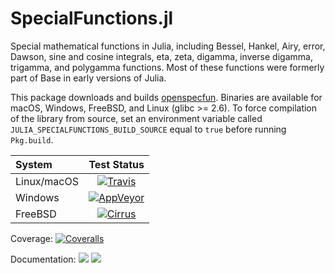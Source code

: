 # SpecialFunctions.jl

Special mathematical functions in Julia, including Bessel, Hankel, Airy, error, Dawson, sine and cosine integrals,
eta, zeta, digamma, inverse digamma, trigamma, and polygamma functions.
Most of these functions were formerly part of Base in early versions of Julia.

This package downloads and builds [openspecfun](https://github.com/JuliaLang/openspecfun).
Binaries are available for macOS, Windows, FreeBSD, and Linux (glibc >= 2.6).
To force compilation of the library from source, set an environment variable called
`JULIA_SPECIALFUNCTIONS_BUILD_SOURCE` equal to `true` before running `Pkg.build`.

| System | Test Status |
| :----- | :---------: |
| Linux/macOS | [![Travis](https://travis-ci.org/JuliaMath/SpecialFunctions.jl.svg?branch=master)](https://travis-ci.org/JuliaMath/SpecialFunctions.jl) |
| Windows | [![AppVeyor](https://ci.appveyor.com/api/projects/status/ccfgkm2cjcggu158/branch/master?svg=true)](https://ci.appveyor.com/project/ararslan/specialfunctions-jl/branch/master) |
| FreeBSD | [![Cirrus](https://api.cirrus-ci.com/github/JuliaMath/SpecialFunctions.jl.svg)](https://cirrus-ci.com/github/JuliaMath/SpecialFunctions.jl) |

Coverage:
[![Coveralls](https://coveralls.io/repos/github/JuliaMath/SpecialFunctions.jl/badge.svg?branch=master)](https://coveralls.io/github/JuliaMath/SpecialFunctions.jl?branch=master)

Documentation:
[![](https://img.shields.io/badge/docs-stable-blue.svg)](https://JuliaMath.github.io/SpecialFunctions.jl/stable)
[![](https://img.shields.io/badge/docs-latest-blue.svg)](https://JuliaMath.github.io/SpecialFunctions.jl/latest)
